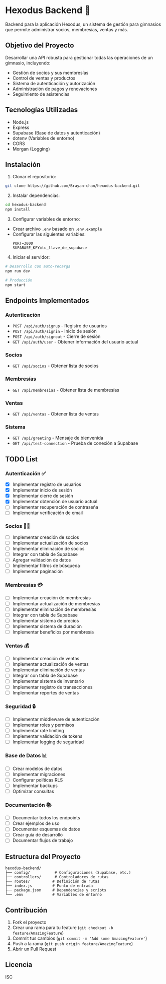 # Hexodus Backend 🚀

Backend para la aplicación Hexodus, un sistema de gestión para gimnasios que permite administrar socios, membresías, ventas y más.

## Objetivo del Proyecto

Desarrollar una API robusta para gestionar todas las operaciones de un gimnasio, incluyendo:
- Gestión de socios y sus membresías
- Control de ventas y productos
- Sistema de autenticación y autorización
- Administración de pagos y renovaciones
- Seguimiento de asistencias

## Tecnologías Utilizadas

- Node.js
- Express
- Supabase (Base de datos y autenticación)
- dotenv (Variables de entorno)
- CORS
- Morgan (Logging)

## Instalación

1. Clonar el repositorio:
```bash
git clone https://github.com/Brayan-chan/hexodus-backend.git
```

2. Instalar dependencias:
```bash
cd hexodus-backend
npm install
```

3. Configurar variables de entorno:
- Crear archivo `.env` basado en `.env.example`
- Configurar las siguientes variables:
  ```
  PORT=3000
  SUPABASE_KEY=tu_llave_de_supabase
  ```

4. Iniciar el servidor:
```bash
# Desarrollo con auto-recarga
npm run dev

# Producción
npm start
```

## Endpoints Implementados

### Autenticación
- `POST /api/auth/signup` - Registro de usuarios
- `POST /api/auth/signin` - Inicio de sesión
- `POST /api/auth/signout` - Cierre de sesión
- `GET /api/auth/user` - Obtener información del usuario actual

### Socios
- `GET /api/socios` - Obtener lista de socios

### Membresías
- `GET /api/membresias` - Obtener lista de membresías

### Ventas
- `GET /api/ventas` - Obtener lista de ventas

### Sistema
- `GET /api/greeting` - Mensaje de bienvenida
- `GET /api/test-connection` - Prueba de conexión a Supabase

## TODO List

### Autenticación ✅
- [x] Implementar registro de usuarios
- [x] Implementar inicio de sesión
- [x] Implementar cierre de sesión
- [x] Implementar obtención de usuario actual
- [ ] Implementar recuperación de contraseña
- [ ] Implementar verificación de email

### Socios 🏋️‍♂️
- [ ] Implementar creación de socios
- [ ] Implementar actualización de socios
- [ ] Implementar eliminación de socios
- [ ] Integrar con tabla de Supabase
- [ ] Agregar validación de datos
- [ ] Implementar filtros de búsqueda
- [ ] Implementar paginación

### Membresías 💳
- [ ] Implementar creación de membresías
- [ ] Implementar actualización de membresías
- [ ] Implementar eliminación de membresías
- [ ] Integrar con tabla de Supabase
- [ ] Implementar sistema de precios
- [ ] Implementar sistema de duración
- [ ] Implementar beneficios por membresía

### Ventas 💰
- [ ] Implementar creación de ventas
- [ ] Implementar actualización de ventas
- [ ] Implementar eliminación de ventas
- [ ] Integrar con tabla de Supabase
- [ ] Implementar sistema de inventario
- [ ] Implementar registro de transacciones
- [ ] Implementar reportes de ventas

### Seguridad 🔒
- [ ] Implementar middleware de autenticación
- [ ] Implementar roles y permisos
- [ ] Implementar rate limiting
- [ ] Implementar validación de tokens
- [ ] Implementar logging de seguridad

### Base de Datos 📊
- [ ] Crear modelos de datos
- [ ] Implementar migraciones
- [ ] Configurar políticas RLS
- [ ] Implementar backups
- [ ] Optimizar consultas

### Documentación 📚
- [ ] Documentar todos los endpoints
- [ ] Crear ejemplos de uso
- [ ] Documentar esquemas de datos
- [ ] Crear guía de desarrollo
- [ ] Documentar flujos de trabajo

## Estructura del Proyecto

```
hexodus-backend/
├── config/           # Configuraciones (Supabase, etc.)
├── controllers/      # Controladores de rutas
├── routes/          # Definición de rutas
├── index.js         # Punto de entrada
├── package.json     # Dependencias y scripts
└── .env             # Variables de entorno
```

## Contribución

1. Fork el proyecto
2. Crear una rama para tu feature (`git checkout -b feature/AmazingFeature`)
3. Commit tus cambios (`git commit -m 'Add some AmazingFeature'`)
4. Push a la rama (`git push origin feature/AmazingFeature`)
5. Abrir un Pull Request

## Licencia

ISC
